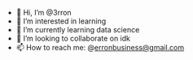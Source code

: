 - 👋 Hi, I’m @3rron
- 👀 I’m interested in learning
- 🌱 I’m currently learning data science
- 💞️ I’m looking to collaborate on idk
- 📫 How to reach me: @erronbusiness@gmail.com

<!---
3rron/3rron is a ✨ special ✨ repository because its `README.md` (this file) appears on your GitHub profile.
You can click the Preview link to take a look at your changes.
--->
